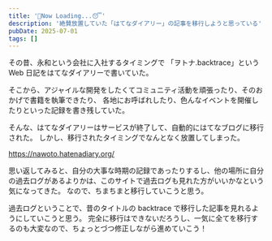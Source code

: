 ```yaml
---
title: '🔄Now Loading...😴'
description: '絶賛放置していた「はてなダイアリー」の記事を移行しようと思っている'
pubDate: 2025-07-01
tags: []
---
```


その昔、永和という会社に入社するタイミングで 「ヲトナ.backtrace」という Web 日記をはてなダイアリーで書いていた。

そこから、アジャイルな開発をしたくてコミュニティ活動を頑張ったり、そのおかげで書籍を執筆できたり、
各地にお呼ばれしたり、色んなイベントを開催したりといった記録を書き残していた。

そんな、はてなダイアリーはサービスが終了して、自動的にはてなブログに移行された。
しかし、移行されたタイミングでなんとなく放置してしまった。

https://nawoto.hatenadiary.org/

思い返してみると、自分の大事な時期の記録であったりするし、他の場所に自分の過去ログがあるよりかは、このサイトで過去ログも見れた方がいいかなという気になってきた。
なので、ちまちまと移行していこうと思う。

過去ログということで、昔のタイトルの backtrace で移行した記事を見れるようにしていこうと思う。
完全に移行はできないだろうし、一気に全てを移行するのも大変なので、ちょっとづつ修正しながら進めていこう！
